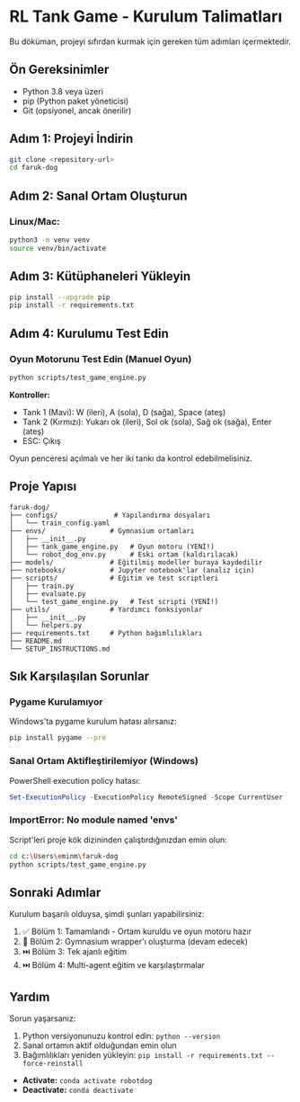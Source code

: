 # RL Tank Game - Kurulum Talimatları

Bu döküman, projeyi sıfırdan kurmak için gereken tüm adımları içermektedir.

## Ön Gereksinimler

- Python 3.8 veya üzeri
- pip (Python paket yöneticisi)
- Git (opsiyonel, ancak önerilir)

## Adım 1: Projeyi İndirin

```bash
git clone <repository-url>
cd faruk-dog
```

## Adım 2: Sanal Ortam Oluşturun

### Linux/Mac:
```bash
python3 -m venv venv
source venv/bin/activate
```

## Adım 3: Kütüphaneleri Yükleyin

```bash
pip install --upgrade pip
pip install -r requirements.txt
```

## Adım 4: Kurulumu Test Edin

### Oyun Motorunu Test Edin (Manuel Oyun)

```bash
python scripts/test_game_engine.py
```

**Kontroller:**
- Tank 1 (Mavi): W (ileri), A (sola), D (sağa), Space (ateş)
- Tank 2 (Kırmızı): Yukarı ok (ileri), Sol ok (sola), Sağ ok (sağa), Enter (ateş)
- ESC: Çıkış

Oyun penceresi açılmalı ve her iki tankı da kontrol edebilmelisiniz.

## Proje Yapısı

```
faruk-dog/
├── configs/              # Yapılandırma dosyaları
│   └── train_config.yaml
├── envs/                # Gymnasium ortamları
│   ├── __init__.py
│   ├── tank_game_engine.py   # Oyun motoru (YENİ!)
│   └── robot_dog_env.py      # Eski ortam (kaldırılacak)
├── models/              # Eğitilmiş modeller buraya kaydedilir
├── notebooks/           # Jupyter notebook'lar (analiz için)
├── scripts/             # Eğitim ve test scriptleri
│   ├── train.py
│   ├── evaluate.py
│   └── test_game_engine.py   # Test scripti (YENİ!)
├── utils/               # Yardımcı fonksiyonlar
│   ├── __init__.py
│   └── helpers.py
├── requirements.txt     # Python bağımlılıkları
├── README.md
└── SETUP_INSTRUCTIONS.md
```

## Sık Karşılaşılan Sorunlar

### Pygame Kurulamıyor

Windows'ta pygame kurulum hatası alırsanız:
```bash
pip install pygame --pre
```

### Sanal Ortam Aktifleştirilemiyor (Windows)

PowerShell execution policy hatası:
```powershell
Set-ExecutionPolicy -ExecutionPolicy RemoteSigned -Scope CurrentUser
```

### ImportError: No module named 'envs'

Script'leri proje kök dizininden çalıştırdığınızdan emin olun:
```bash
cd c:\Users\eminm\faruk-dog
python scripts/test_game_engine.py
```

## Sonraki Adımlar

Kurulum başarılı olduysa, şimdi şunları yapabilirsiniz:

1. ✅ Bölüm 1: Tamamlandı - Ortam kuruldu ve oyun motoru hazır
2. 🔄 Bölüm 2: Gymnasium wrapper'ı oluşturma (devam edecek)
3. ⏭️ Bölüm 3: Tek ajanlı eğitim
4. ⏭️ Bölüm 4: Multi-agent eğitim ve karşılaştırmalar

## Yardım

Sorun yaşarsanız:
1. Python versiyonunuzu kontrol edin: `python --version`
2. Sanal ortamın aktif olduğundan emin olun
3. Bağımlılıkları yeniden yükleyin: `pip install -r requirements.txt --force-reinstall`
- **Activate:** `conda activate robotdog`
- **Deactivate:** `conda deactivate`
